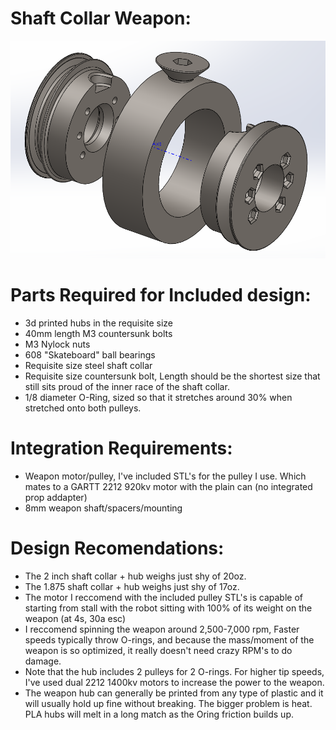 # Shaft Collar Weapon:

![Exploded View](./Readme-photo.png)


# Parts Required for Included design:
* 3d printed hubs in the requisite size
* 40mm length M3 countersunk bolts
* M3 Nylock nuts
* 608 "Skateboard" ball bearings
* Requisite size steel shaft collar
* Requisite size countersunk bolt, Length should be the shortest size that still sits proud of the inner race of the shaft collar.
* 1/8 diameter O-Ring, sized so that it stretches around 30% when stretched onto both pulleys.

# Integration Requirements:
* Weapon motor/pulley, I've included STL's for the pulley I use.  Which mates to a GARTT 2212 920kv motor with the plain can (no integrated prop addapter)
* 8mm weapon shaft/spacers/mounting

# Design Recomendations:
* The 2 inch shaft collar + hub weighs just shy of 20oz.
* The 1.875 shaft collar + hub weighs just shy of 17oz.
* The motor I reccomend with the included pulley STL's is capable of starting from stall with the robot sitting with 100% of its weight on the weapon (at 4s, 30a esc)
* I reccomend spinning the weapon around 2,500-7,000 rpm, Faster speeds typically throw O-rings, and because the mass/moment of the weapon is so optimized, it really doesn't need crazy RPM's to do damage.
* Note that the hub includes 2 pulleys for 2 O-rings.  For higher tip speeds, I've used dual 2212 1400kv motors to increase the power to the weapon.
* The weapon hub can generally be printed from any type of plastic and it will usually hold up fine without breaking.  The bigger problem is heat.  PLA hubs will melt in a long match as the Oring friction builds up.
